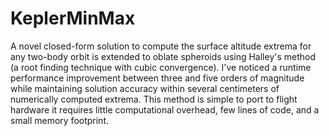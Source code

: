 # KeplerMinMax
A novel closed-form solution to compute the surface altitude extrema for any two-body orbit is extended to oblate spheroids using Halley's method (a root finding technique with cubic convergence).  I've noticed a runtime performance improvement between three and five orders of magnitude while maintaining solution accuracy within several centimeters of numerically computed extrema.  This method is simple to port to flight hardware it requires little computational overhead, few lines of code, and a small memory footprint.
